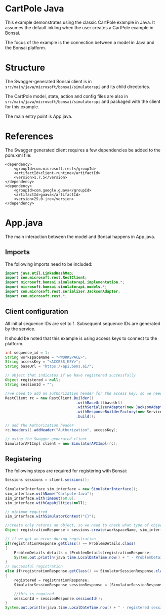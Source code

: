 # CartPole Java
This example demonstrates using the classic CartPole example in Java. It assumes the default inkling when the user creates a CartPole example in Bonsai.

The focus of the example is the connection between a model in Java and the Bonsai platform. 

# Structure

The Swagger-generated Bonsai client is in `src/main/java/microsoft/bonsai/simulatorapi` and its child directories. 

The CartPole model, state, action and config files are also in `src/main/java/microsoft/bonsai/simulatorapi` and packaged with the client for this example.

The main entry point is App.java.

# References

The Swagger generated client requires a few dependencies be added to the pom.xml file:

```
<dependency>
    <groupId>com.microsoft.rest</groupId>
    <artifactId>client-runtime</artifactId>
    <version>1.7.5</version>
</dependency>
<dependency>
    <groupId>com.google.guava</groupId>
    <artifactId>guava</artifactId>
    <version>29.0-jre</version>
</dependency>
```

# App.java 
The main interaction between the model and Bonsai happens in App.java.

## Imports

The following imports need to be included:

```java
import java.util.LinkedHashMap;
import com.microsoft.rest.RestClient;
import microsoft.bonsai.simulatorapi.implementation.*;
import microsoft.bonsai.simulatorapi.models.*;
import com.microsoft.rest.serializer.JacksonAdapter;
import com.microsoft.rest.*;
```

## Client configuration

All initial sequence IDs are set to 1. Subsequent sequence IDs are generated by the service.

It should be noted that this example is using access keys to connect to the platform.

```java
int sequence_id = 1;
String workspaceName = "<WORKSPACE>";
String accessKey = "<ACCESS_KEY>";
String baseUrl = "https://api.bons.ai/";

// object that indicates if we have registered successfully
Object registered = null;
String sessionId = "";

//we need to add an authorization header for the access key, so we need to build a rest client
RestClient rc = new RestClient.Builder()
                                .withBaseUrl(baseUrl)
                                .withSerializerAdapter(new JacksonAdapter())        
                                .withResponseBuilderFactory(new ServiceResponseBuilder.Factory())                                                    
                                .build();

// add the Authorization header 
rc.headers().addHeader("Authorization", accessKey);

// using the Swagger-generated client
SimulatorAPIImpl client = new SimulatorAPIImpl(rc);

```

## Registering

The following steps are required for registering with Bonsai:

```java
Sessions sessions = client.sessions();
                
SimulatorInterface sim_interface = new SimulatorInterface();
sim_interface.withName("Cartpole-Java");
sim_interface.withTimeout(60.0);
sim_interface.withCapabilities(null);

// minimum required
sim_interface.withSimulatorContext("{}");

//create only returns an object, so we need to check what type of object
Object registrationResponse = sessions.create(workspaceName, sim_interface);

// if we get an error during registration
if(registrationResponse.getClass() == ProblemDetails.class)
{
    ProblemDetails details = (ProblemDetails)registrationResponse;
    System.out.println(java.time.LocalDateTime.now() + " - ProblemDetails - " +  details.title());
}
// successful registration
else if(registrationResponse.getClass() == SimulatorSessionResponse.class)
{
    registered = registrationResponse;
    SimulatorSessionResponse sessionResponse = (SimulatorSessionResponse)registrationResponse;

    //this is required
    sessionId = sessionResponse.sessionId();
}
System.out.println(java.time.LocalDateTime.now() + " - registered session " + sessionId);
```